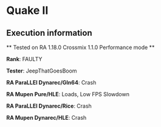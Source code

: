 # Quake II 

## Execution information


** Tested on RA 1.18.0 Crossmix 1.1.0 Performance mode **


**Rank**: FAULTY


**Tester**: JeepThatGoesBoom



**RA ParaLLEl Dynarec/Gln64**: Crash


**RA Mupen Pure/HLE**: Loads, Low FPS Slowdown


**RA ParaLLEl Dynarec/Rice**: Crash


**RA Mupen Dynarec/HLE**: Crash